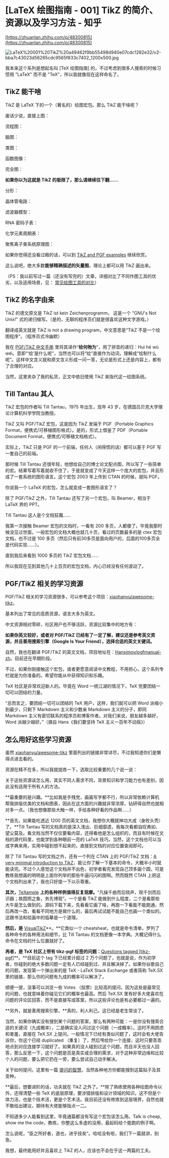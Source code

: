 # [LaTeX 绘图指南 - 001] TikZ 的简介、资源以及学习方法 - 知乎

[https://zhuanlan.zhihu.com/p/48300815](https://zhuanlan.zhihu.com/p/48300815)

![LaTeX%20001%20TikZ%20a49462f9bb55498d940e07cdc1282e32/v2-bba7c43023d56265cdc9565f833c7402_1200x500.jpg](https://jinluzhang.site/PublicPic/Pic/20200516002759.jpg)

我本来这个系列是想起名叫 [TeX 绘图指南] 的，不过考虑到很多人搜索的时候习惯用 "LaTeX" 而不是 "TeX"，所以我就像现在这样命名了。

## **TikZ 能干啥**

TikZ 是 LaTeX 下的一个（著名的）绘图宏包。那么 TikZ 能干啥呢？

废话少说，直接上图：

流程图：

脑图：

类图：

函数图像：

完全图：

**如果你以为这就是 TikZ 的极限了，那么请继续往下翻……**

分形：

晶体管电路：

滤波器模型：

RNA 密码子表：

化学元素周期表：

聚焦离子束系统原理图：

如果你觉得还没看过瘾的话，可以到 [TikZ and PGF examples](https://link.zhihu.com/?target=http%3A//www.texample.net/tikz/examples/all/) 继续欣赏。

这么说吧，绝大多数**能够精确描述的矢量图**，理论上都可以用 TikZ 画出来。

（PS：我以前写过一篇（还没有写完的）文章，详细对比了不同作图工具的优劣，以及适用场景，见： [常见绘图工具的对比](https://link.zhihu.com/?target=https%3A//github.com/Hansimov/tikzpy/blob/master/doc/comparisons%2520of%2520tools.md)）

## **TikZ 的名字由来**

TikZ 的德文原文是 TikZ ist kein Zeichenprogramm， 这是一个 "GNU's Not Unix!" 式的递归缩写。（是的，无聊的程序员们就是很喜欢这种文字游戏。）

翻译成英文就是 TikZ is not a drawing program，中文意思是“TikZ 不是一个绘图程序”。（程序员式冷幽默）

我在 [PGF/TikZ 中文手册](https://link.zhihu.com/?target=https%3A//github.com/Hansimov/pgfmanual-zh) 里将其译作“**绘何物为**”，用了拼音的递归：Huì hé wù wéi。意即“‘绘’是什么呢”，当然也可以将“绘”直接作为动词，理解成“绘制什么呢”。这样中文含义就和原文含义形成一问一答，无论是形式上还是内容上，都有了合理的对应。

当然，这里夹杂了我的私货，正文中依旧使用 TikZ 来指代这一绘图系统。

## **Till Tantau 其人**

TikZ 宏包的作者叫 Till Tantau，1975 年出生，现年 43 岁，在德国吕贝克大学理论计算机科学学院当教授。

TikZ 又叫 PGF/TikZ 宏包，这是因为 TikZ 发端于 PGF（Portable Graphics Format，便携式/可移植图形格式）。是的，形式上借鉴了 PDF（Portable Document Format，便携式/可移植文档格式）。

实际上，TikZ 只是 PGF 的一个前端，任何人（闲得慌的话）都可以基于 PGF 写一套自己的前端。

那时候 Till Tantau 还很年轻，他想给自己的博士论文配点图，所以写了一些简单的宏。结果写着写着就收不住了，于是就变成了今天这样一个庞大的宏包，并且形成了一套系统的图形语言。这个宏包 2003 年上传到 CTAN 的时候，就叫 PGF。

你说我一个 LaTeX 的宏包，怎么就变成一套图形语言了？

除了 PGF/TikZ 之外，Till Tantau 还写了另一个宏包，叫 Beamer，相当于 LaTeX 界的 PPT。

Till Tantau 这人是个文档狂魔……

我第一次接触 Beamer 宏包的文档时，一看有 200 多页，人都傻了。毕竟我那时候没见过世面，一般宏包的文档大概也就几十页，看过的页数最多的是 ctex 宏包文档，也不过是 100 多页（然后只有前30多页是面向用户的，后面的100多页全是代码实现……）。

直到我后来看到 1000 多页的 TikZ 宏包文档……

所以我现在见到其他几十上百页的宏包文档，内心已经没有任何波动了。

## **PGF/TikZ 相关的学习资源**

PGF/TikZ 相关的学习资源很多，可以参考这个项目：[xiaohanyu/awesome-tikz](https://link.zhihu.com/?target=https%3A//github.com/xiaohanyu/awesome-tikz)。

基本列出了常见的高质资源，语言大多为英文。

中文资源相对零碎，社区用户也不够活跃，资源比较集中的地方有：

**如果你英文较好，或者对 PGF/TikZ 已经有了一定了解，建议还是参考英文资源，并且善用搜索引擎（Google Is Your Friend），选择合适的英文关键词。**

自然，我也在翻译 PGF/TikZ 的英文文档，项目地址在：[Hansimov/pgfmanual-zh](https://link.zhihu.com/?target=https%3A//github.com/Hansimov/pgfmanual-zh)。目前还在早期阶段。

不过，如果你刚接触这个宏包，或者更愿意阅读中文教程，不用担心，这个系列专栏就是为你准备的。希望你能从中获得知识和乐趣。

TeX 社区是非常欢迎新人的。毕竟在 Word 一统江湖的情况下，TeX 党要团结一切可以团结的力量。

“总而言之，要团结一切可以团结的 TeX 用户，这样，我们就可以把 Word 派缩小到最少，只剩下 Markdown 主义和少数亲 Markdown 主义的分子，即同 Markdown 主义有密切联系的程序员和博客作者。对我们来说，朋友越多越好，Word 派越少越好。”（摘自 Hans《我们要坚持 TeX 主义一百年不动摇》）

## **怎么用好这些学习资源**

虽然 [xiaohanyu/awesome-tikz](https://link.zhihu.com/?target=https%3A//github.com/xiaohanyu/awesome-tikz) 里面列出的链接非常详尽，不过我知道你们是懒得点进去看的。

资源在精不在多，所以我就提炼一下，选取比较重要的几个说一说：

关于这些资源该怎么用，其实不同人需求不同，背景知识和学习能力也有差别，因此没有适用于所有人的方法。

**最重要的是兴趣。**比如我是手残党，画画写字都不行，所以非常依赖计算机帮我排版优美的文档和图表，因此在这方面的兴趣就非常浓厚，钻研得自然也就相对多一点。（我也想像那些大触一样，手绘各种好看的作品啊……）

**首先，如果能吃透近 1200 页的英文文档，我想你大概就神功大成（身败头秃）了。**Till Tantau 写的文档真的是深入浅出、巨细靡遗，我每次看都自叹弗如、望尘莫及。看文档当然不仅仅要看内容，还得看他是怎么组织的，而且有时候在文档的源代码里，也能学到各种眼前一亮的 LaTeX 技巧。当然，这个文档也可以当成字典来用，实用中碰到想不起来的，直接到文档的对应位置查阅即可。

除了 Till Tantau 写的文档之外，还有一个列在 CTAN 上的 PGF/TikZ 文档：[A very minimal introduction to TikZ](https://link.zhihu.com/?target=http%3A//cremeronline.com/LaTeX/minimaltikz.pdf)，能让你了解一下基本的命令，大概半小时就能读完。不过个人感觉这个文档并不出色，初学者看完发现自己顶多画个圆，可是教练我想画的明明是上面你列举的那些牛逼闪闪的图啊。然而既然 CTAN 上把这个文档列出来了，我也只好提一下以示尊重。

**其次，**[TeXample](https://zhuanlan.zhihu.com/p/48300815/(http://www.texample.net/tikz/examples/all/)) **上的各种样例值得反复观摩。**“凡操千曲而后晓声，观千剑而后识器；故圆照之象，务先博观”。一个是看 TikZ 能做到什么程度，二个是看那些大牛是怎么做到的。源码下载下来，先看看它画了啥，再跑一下看能不能跑通，然后再改一改，看看不同地方是做什么的，最后再试试能不能自己也画一个类似的。这跟书法和绘画中的临摹是一个道理。

**然后，是** [VisualTikZ](https://link.zhihu.com/?target=http%3A//mirrors.ctan.org/info/visualtikz/VisualTikZ.pdf)**。**它类似一个 cheatsheat，也就是命令清单，罗列了各种命令的各种用法和细节，比 Till Tantau 的文档更像一本字典。大概记得什么命令在文档的什么位置就好了。

**再者，是 TeX 社区上带有 tikz-pgf 标签的问题：**[Questions tagged [tikz-pgf]](https://link.zhihu.com/?target=https%3A//tex.stackexchange.com/questions/tagged/tikz-pgf)**。**目前这个 tag 下已经累计超过 2 万个问题了，也就是说，作为初学者，你碰到的绝大多数问题一定有人已经碰到过、并且解决掉了。如果你谷歌自己的问题，发现第一个弹出来的是 TeX - LaTeX Stack Exchange 或者简称 TeX.SX 里的链接，那么你的问题有九成的概率可以解决了。

顺便一提，没事可以浏览一些 Votes （投票）比较高的提问，因为这些是最常见的问题，也就意味着你碰见它们的概率也最高。然后 TeX.SX 里有好多大佬喜欢在问题的评论区回答，而不是直接写成答案，所以这些评论也是有必要都过一遍的。

**另外，就是善用搜索引擎。**真的，利人利己。这已经是老生常谈了。

当然，如果你确实没有搜到某个问题的答案，那么有两种可能：一是你没有搜索合适的关键词（九成概率），二是确实没人问过这个问题（一成概率）。这时不用顾虑和害羞，直接在 TeX.SX 上提问。一般情况下已经有类似问题了，这时会有大佬告诉你，你这个已经 duplicated （重复）了，然后甩给你一个连接，这时只要乖乖地点到对应连接学习就好了。如果真的没人碰到过这个问题，而且半天也没人回答，那么反思一下，这个问题是否是真实或合理的需求，对于这种非常边缘和比较个人的问题，要么把它扔在一旁，要么尝试自己动手解决。

关于如何提问，这里有一篇 [提问的智慧](https://link.zhihu.com/?target=https%3A//github.com/ryanhanwu/How-To-Ask-Questions-The-Smart-Way/blob/master/README-zh_CN.md)，当然各种地方你都能搜到这篇贴子及其变种。

**最后，想要进阶的话，功夫就在 TikZ 之外了。**除了熟练使用各种绘图命令以外，还得清楚一些 TeX 的底层原理，要涉猎排版和设计领域的知识。这不但是个体力活，也是个技术活，更是个艺术活。我目前还没有修炼到这层境界，自然也就不敢给出建议，期待有大佬能够指点一二。

不知道多少人能看到这里，毕竟通篇都没有写这个宏包该怎么用。Talk is cheap, show me the code，教练，你整这么多虚的没用，最起码给个能跑的例子啊。

怎么说呢，“臣之所好者，道也，进乎技矣”。哈哈没有啦，我们下一篇就讲，别急。

我想，最终能用好并且喜欢上 TikZ 的人，应该也不会在乎这一两篇的工夫。